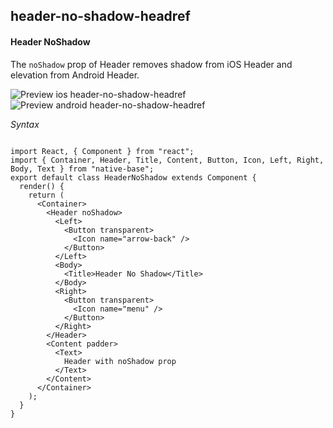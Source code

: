 ## header-no-shadow-headref
#### Header NoShadow

The <code>noShadow</code> prop of Header removes shadow from iOS Header and elevation from Android Header.

![Preview ios header-no-shadow-headref](https://raw.githubusercontent.com/GeekyAnts/NativeBase-KitchenSink/v2.5.2/screenshots/ios/header-noshadow.png)
![Preview android header-no-shadow-headref](https://raw.githubusercontent.com/GeekyAnts/NativeBase-KitchenSink/v2.5.2/screenshots/android/header-noshadow.png)

*Syntax*

<pre class="line-numbers"><code class="language-jsx">
import React, { Component } from "react";
import { Container, Header, Title, Content, Button, Icon, Left, Right, Body, Text } from "native-base";
export default class HeaderNoShadow extends Component {
  render() {
    return (
      &lt;Container>
        &lt;Header noShadow>
          &lt;Left>
            &lt;Button transparent>
              &lt;Icon name="arrow-back" />
            &lt;/Button>
          &lt;/Left>
          &lt;Body>
            &lt;Title>Header No Shadow&lt;/Title>
          &lt;/Body>
          &lt;Right>
            &lt;Button transparent>
              &lt;Icon name="menu" />
            &lt;/Button>
          &lt;/Right>
        &lt;/Header>
        &lt;Content padder>
          &lt;Text>
            Header with noShadow prop
          &lt;/Text>
        &lt;/Content>
      &lt;/Container>
    );
  }
}</code></pre><br />